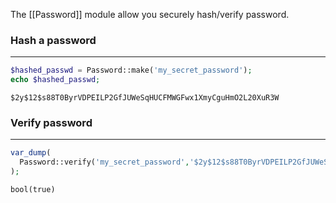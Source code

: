 The [[Password]] module allow you securely hash/verify password.

### Hash a password
---

```php
$hashed_passwd = Password::make('my_secret_password');
echo $hashed_passwd;
```
```
$2y$12$s88T0ByrVDPEILP2GfJUWeSqHUCFMWGFwx1XmyCguHmO2L20XuR3W
```

### Verify password
---

```php
var_dump(
  Password::verify('my_secret_password','$2y$12$s88T0ByrVDPEILP2GfJUWeSqHUCFMWGFwx1XmyCguHmO2L20XuR3W')
);
```
```
bool(true)
```